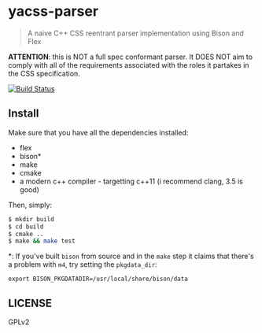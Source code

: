 # yacss-parser

> A naive C++ CSS reentrant parser implementation using Bison and Flex

**ATTENTION**: this is NOT a full spec conformant parser. It DOES NOT aim to comply with all of the requirements associated with the roles it partakes in the CSS specification.

[![Build Status](https://travis-ci.org/cirocosta/yacss-parser.svg?branch=master)](https://travis-ci.org/cirocosta/yacss-parser)

## Install

Make sure that you have all the dependencies installed:

- flex
- bison\*
- make
- cmake
- a modern c++ compiler - targetting c++11 (i recommend clang, 3.5 is good)

Then, simply:

```sh
$ mkdir build
$ cd build
$ cmake ..
$ make && make test
```

\*: If you've built `bison` from source and in the `make` step it claims that there's a problem with `m4`, try setting the `pkgdata_dir`:
```
export BISON_PKGDATADIR=/usr/local/share/bison/data
```


## LICENSE

GPLv2


